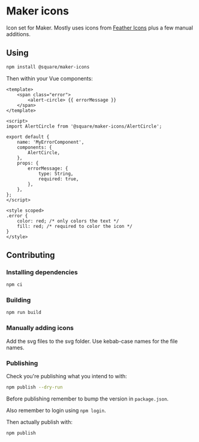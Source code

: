 # Maker icons

Icon set for Maker. Mostly uses icons from [Feather Icons](https://github.com/feathericons/feather) plus a few manual additions.

## Using

```bash
npm install @square/maker-icons
```

Then within your Vue components:

```vue
<template>
    <span class="error">
        <alert-circle> {{ errorMessage }}
    </span>
</template>

<script>
import AlertCircle from '@square/maker-icons/AlertCircle';

export default {
    name: 'MyErrorComponent',
    components: {
        AlertCircle,
    },
    props: {
        errorMessage: {
            type: String,
            required: true,
        },
    },
};
</script>

<style scoped>
.error {
    color: red; /* only colors the text */
    fill: red; /* required to color the icon */
}
</style>
```

## Contributing

### Installing dependencies

```bash
npm ci
```

### Building

```bash
npm run build
```

### Manually adding icons

Add the svg files to the svg folder. Use kebab-case names for the file names.

### Publishing

Check you're publishing what you intend to with:

```bash
npm publish --dry-run
```

Before publishing remember to bump the version in `package.json`.

Also remember to login using `npm login`.

Then actually publish with:

```bash
npm publish
```
